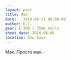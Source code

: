```yaml
---
layout: post
title: Мак
date:   2016-08-11 00:00:00
author: К.С.
gear: E-300 / 35mm macro
shoot_date: 2016-08-06
location: Ёль-база
---
```


Мак. Просто мак.
